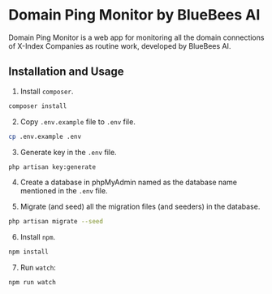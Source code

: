 # Domain Ping Monitor by BlueBees AI

Domain Ping Monitor is a web app for monitoring all the domain connections of X-Index Companies as routine work, developed by BlueBees AI.

## Installation and Usage

1. Install `composer`.
```bash
composer install
```

2. Copy `.env.example` file to `.env` file.
```bash
cp .env.example .env
```

3. Generate key in the `.env` file.
```bash
php artisan key:generate
```

4. Create a database in phpMyAdmin named as the database name mentioned in the `.env` file.

5. Migrate (and seed) all the migration files (and seeders) in the database.
```bash
php artisan migrate --seed
```

6. Install `npm`.
```bash
npm install
```

7. Run `watch`:
```bash
npm run watch
```